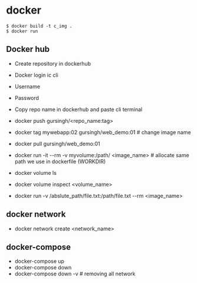 # docker
```
$ docker build -t c_img .
$ docker run 
```
## Docker hub
-	Create repository in dockerhub
-	Docker login ic cli
-	Username
-	Password

  
-	Copy repo name in dockerhub and paste cli terminal
-	docker push gursingh/<repo_name:tag>
-	docker tag mywebapp:02 gursingh/web_demo:01 # change image name
-	docker pull gursingh/web_demo:01
-	docker run -it --rm -v  myvolume:/path/ <image_name> # allocate same path we use in dockerfile  (WORKDIR)
-	docker volume ls
-	docker volume inspect <volume_name>
-	docker run -v /abslute_path/file.txt:/path/file.txt --rm <image_name>
	 
## docker network 

- docker network create <network_name>

## docker-compose

-	docker-compose up
-	docker-compose down
-	docker-compose down -v  # removing all network 




